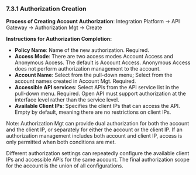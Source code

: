 ### 7.3.1 Authorization Creation

**Process of Creating Account Authorization**: Integration Platform -> API Gateway -> Authorization Mgt -> Create

**Instructions for Authorization Completion:**
- **Policy Name**: Name of the new authorization. Required.
- **Access Mode**: There are two access modes Account Access and Anonymous Access. The default is Account Access. Anonymous Access does not perform authorization management to the account.
- **Account Name**: Select from the pull-down menu; Select from the account names created in Account Mgt. Required.
- **Accessible API services**: Select APIs from the API service list in the pull-down menu. Required. Open API must support authorization at the interface level rather than the service level.
- **Available Client IPs**: Specifies the client IPs that can access the API. Empty by default, meaning there are no restrictions on client IPs.

Note: Authorization Mgt can provide dual authorization for both the account and the client IP, or separately for either the account or the client IP. If an authorization management includes both account and client IP, access is only permitted when both conditions are met.

Different authorization settings can repeatedly configure the available client IPs and accessible APIs for the same account. The final authorization scope for the account is the union of all configurations.

